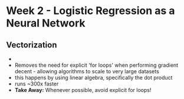 # Week 2 - Logistic Regression as a Neural Network
## Vectorization
  - 
  - Removes the need for explicit 'for loops' when performing gradient decent - allowing algorithms to scale to very large datasets
  - this happens by using linear algebra, specifically the dot product 
  - runs ~300x faster
  - **Take Away:** Whenever possible, avoid explicit for loops!
